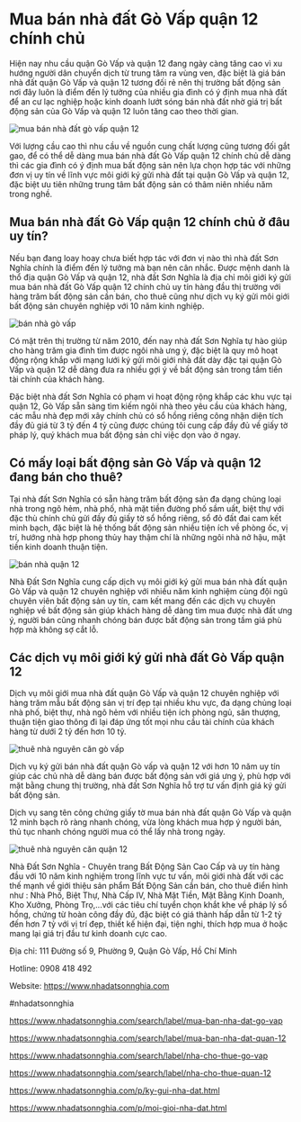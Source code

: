 # Mua bán nhà đất Gò Vấp quận 12 chính chủ

Hiện nay nhu cầu quận Gò Vấp và quận 12 đang ngày càng tăng cao vì xu hướng người dân chuyển dịch từ trung tâm ra vùng ven, đặc biệt là giá bán nhà đất quận Gò Vấp và quận 12 tương đối rẻ nên thị trường bất động sản nơi đây luôn là điểm đến lý tưởng của nhiều gia đình có ý định mua nhà đất để an cư lạc nghiệp hoặc kinh doanh lướt sóng bán nhà đất nhờ giá trị bất động sản của Gò Vấp và quận 12 luôn tăng cao theo thời gian.

![mua bán nhà đất gò vấp quận 12](https://user-images.githubusercontent.com/56080428/156867268-aecf7182-c33a-480e-bfac-640c3ef50ad4.jpg)

Với lượng cầu cao thì nhu cầu về nguồn cung chất lượng cũng tương đối gắt gao, để có thể dễ dàng mua bán nhà đất Gò Vấp quận 12 chính chủ dễ dàng thì các gia đình có ý định mua bất động sản nên lựa chọn hợp tác với những đơn vị uy tín về lĩnh vực môi giới ký gửi nhà đất tại quận Gò Vấp và quận 12, đặc biệt ưu tiên những trung tâm bất động sản có thâm niên nhiều năm trong nghề.

## Mua bán nhà đất Gò Vấp quận 12 chính chủ ở đâu uy tín?

Nếu bạn đang loay hoay chưa biết hợp tác với đơn vị nào thì nhà đất Sơn Nghĩa chính là điểm đến lý tưởng mà bạn nên cân nhắc. Được mệnh danh là thổ địa quận Gò Vấp và quận 12, nhà đất Sơn Nghĩa là địa chỉ môi giới ký gửi mua bán nhà đất Gò Vấp quận 12 chính chủ uy tín hàng đầu thị trường với hàng trăm bất động sản cần bán, cho thuê cũng như dịch vụ ký gửi môi giới bất động sản chuyên nghiệp với 10 năm kinh nghiệp.

![bán nhà gò vấp](https://user-images.githubusercontent.com/56080428/156867273-3605a646-2388-409d-a4e6-9bbf403e7b3d.jpg)

Có mặt trên thị trường từ năm 2010, đến nay nhà đất Sơn Nghĩa tự hào giúp cho hàng trăm gia đình tìm được ngôi nhà ưng ý, đặc biệt là quy mô hoạt động rộng khắp với mạng lưới ký gửi môi giới nhà đất dày đặc tại quận Gò Vấp và quận 12 dễ dàng đưa ra nhiều gợi ý về bất động sản trong tầm tiền tài chính của khách hàng.

Đặc biệt nhà đất Sơn Nghĩa có phạm vi hoạt động rộng khắp các khu vực tại quận 12, Gò Vấp sẵn sàng tìm kiếm ngôi nhà theo yêu cầu của khách hàng, các mẫu nhà đẹp mới xây chính chủ có sổ hồng riêng công nhận diện tích đầy đủ giá từ 3 tỷ đến 4 tỷ cũng được chúng tôi cung cấp đầy đủ về giấy tờ pháp lý, quý khách mua bất động sản chỉ việc dọn vào ở ngay.

## Có mấy loại bất động sản Gò Vấp và quận 12 đang bán cho thuê?

Tại nhà đất Sơn Nghĩa có sẵn hàng trăm bất động sản đa dạng chủng loại nhà trong ngõ hẻm, nhà phố, nhà mặt tiền đường phố sầm uất, biệt thự với đặc thù chính chủ gửi đầy đủ giấy tờ sổ hồng riêng, sổ đỏ đất đai cam kết minh bạch, đặc biệt là hệ thống bất động sản nhiều tiện ích về phòng ốc, vị trí, hướng nhà hợp phong thủy hay thậm chí là những ngôi nhà nở hậu, mặt tiền kinh doanh thuận tiện.

![bán nhà quận 12](https://user-images.githubusercontent.com/56080428/156867277-c8a964af-9ea9-4ede-a152-7d02580296c6.jpg)

Nhà Đất Sơn Nghĩa cung cấp dịch vụ môi giới ký gửi mua bán nhà đất quận Gò Vấp và quận 12 chuyên nghiệp với nhiều năm kinh nghiệm cùng đội ngũ chuyên viên bất động sản uy tín, cam kết mang đến các dịch vụ chuyên nghiệp về bất động sản giúp khách hàng dễ dàng tìm mua được nhà đất ưng ý, người bán cũng nhanh chóng bán được bất động sản trong tầm giá phù hợp mà không sợ cắt lỗ.

## Các dịch vụ môi giới ký gửi nhà đất Gò Vấp quận 12

Dịch vụ môi giới mua nhà đất quận Gò Vấp và quận 12 chuyên nghiệp với hàng trăm mẫu bất động sản vị trí đẹp tại nhiều khu vực, đa dạng chủng loại nhà phố, biệt thự, nhà ngõ hẻm với nhiều tiện ích phòng ngủ, sân thượng, thuận tiện giao thông đi lại đáp ứng tốt mọi nhu cầu tài chính của khách hàng từ dưới 2 tỷ đến hơn 10 tỷ.

![thuê nhà nguyên căn gò vấp](https://user-images.githubusercontent.com/56080428/156867279-01777997-36c8-4db8-bacf-d33105184ecf.jpg)

Dịch vụ ký gửi bán nhà đất quận Gò vấp và quận 12 với hơn 10 năm uy tín giúp các chủ nhà dễ dàng bán được bất động sản với giá ưng ý, phù hợp với mặt bằng chung thị trường, nhà đất Sơn Nghĩa hỗ trợ tư vấn định giá ký gửi bất động sản.

Dịch vụ sang tên công chứng giấy tờ mua bán nhà đất quận Gò Vấp và quận 12 minh bạch rõ ràng nhanh chóng, vừa lòng khách mua hợp ý người bán, thủ tục nhanh chóng người mua có thể lấy nhà trong ngày.

![thuê nhà nguyên căn quận 12](https://user-images.githubusercontent.com/56080428/156867283-c11b95f6-45bd-4cde-abef-bf3725c6c803.jpg)

Nhà Đất Sơn Nghĩa - Chuyên trang Bất Động Sản Cao Cấp và uy tín hàng đầu với 10 năm kinh nghiệm trong lĩnh vực tư vấn, môi giới nhà đất với các thế mạnh về giới thiệu sản phẩm Bất Động Sản cần bán, cho thuê điển hình như : Nhà Phố, Biệt Thự, Nhà Cấp IV, Nhà Mặt Tiền, Mặt Bằng Kinh Doanh, Kho Xưởng, Phòng Trọ,...với các tiêu chí tuyển chọn khắt khe về pháp lý sổ hồng, chứng từ hoàn công đầy đủ, đặc biệt có giá thành hấp dẫn từ 1-2 tỷ đến hơn 7 tỷ với vị trí đẹp, thiết kế hiện đại, tiện nghi, thích hợp mua ở hoặc mang lại giá trị đầu tư kinh doanh cực cao.

Địa chỉ: 111 Đường số 9, Phường 9, Quận Gò Vấp, Hồ Chí Minh

Hotline: 0908 418 492

Website: https://www.nhadatsonnghia.com

#nhadatsonnghia

https://www.nhadatsonnghia.com/search/label/mua-ban-nha-dat-go-vap

https://www.nhadatsonnghia.com/search/label/mua-ban-nha-dat-quan-12

https://www.nhadatsonnghia.com/search/label/nha-cho-thue-go-vap

https://www.nhadatsonnghia.com/search/label/nha-cho-thue-quan-12

https://www.nhadatsonnghia.com/p/ky-gui-nha-dat.html

https://www.nhadatsonnghia.com/p/moi-gioi-nha-dat.html
